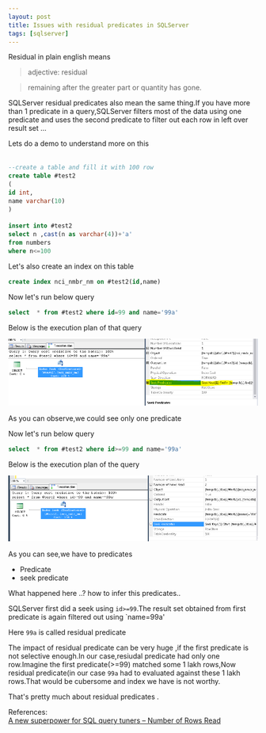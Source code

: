 ```yaml
---
layout: post
title: Issues with residual predicates in SQLServer
tags: [sqlserver]
---
```


Residual in plain english means 

>adjective: residual  

   > remaining after the greater part or quantity has gone.
  

SQLServer residual predicates also mean the same thing.If you have more than 1 predicate  in a query,SQLServer filters most of the data using
one predicate and uses the second predicate to filter out each row in left over result set ...

Lets do a demo to understand more on this


``` sql

--create a table and fill it with 100 row
create table #test2
(
id int,
name varchar(10)
)
 
insert into #test2
select n ,cast(n as varchar(4))+'a'
from numbers
where n<=100 

```

Let's also create an index on this table

``` sql
create index nci_nmbr_nm on #test2(id,name)

```

Now let's run below query 

``` sql
select  * from #test2 where id=99 and name='99a'
```

Below is the execution plan of that query

<img  src="/img/rs1.PNG"/>

As you can observe,we could see only one predicate

Now let's run below query 

``` sql
select  * from #test2 where id>=99 and name='99a'
```

Below is the execution plan of the query

<img  src="/img/rs2.PNG"/>


As you can see,we have to predicates  

+ Predicate
+  seek predicate

What happened here ..? how to infer this predicates..

SQLServer first did a seek  using `id>=99`.The result set obtained from first predicate is again filtered out using  `name=99a' 

Here `99a` is called residual predicate

The impact of residual predicate can be very huge ,if the first predicate is not selective enough.In our case,resiudal predicate had only one row.Imagine  the first predicate(>=99) matched some 1 lakh rows,Now residual predicate(in our case `99a` had to evaluated against these 1 lakh rows.That would be cubersome and index we have is not worthy.


That's pretty much about residual predicates  .


References:   
[A new superpower for SQL query tuners – Number of Rows Read ](http://sqlblog.com/blogs/rob_farley/archive/2011/05/19/covering-schmuvvering-when-a-covering-index-is-actually-rubbish.aspx)










